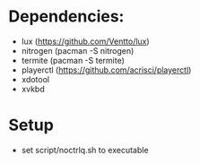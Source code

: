 # Dependencies:
* lux (https://github.com/Ventto/lux)
* nitrogen (pacman -S nitrogen)
* termite (pacman -S termite) 
* playerctl (https://github.com/acrisci/playerctl)
* xdotool 
* xvkbd

# Setup
* set script/noctrlq.sh to executable
